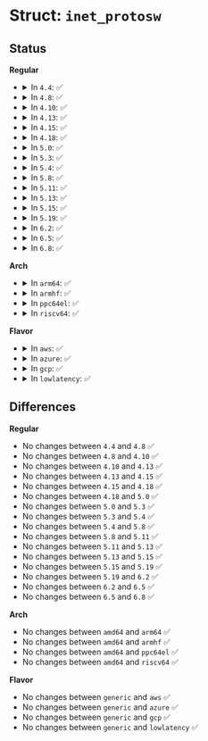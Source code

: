 # Struct: <code>inet_protosw</code>

## Status
<b>Regular</b>
<ul>
<li>
<details>
<summary>In <code>4.4</code>: ✅</summary>

```c
struct inet_protosw {
    struct list_head list;
    short unsigned int type;
    short unsigned int protocol;
    struct proto *prot;
    const struct proto_ops *ops;
    unsigned char flags;
};
```
</details>
</li>
<li>
<details>
<summary>In <code>4.8</code>: ✅</summary>

```c
struct inet_protosw {
    struct list_head list;
    short unsigned int type;
    short unsigned int protocol;
    struct proto *prot;
    const struct proto_ops *ops;
    unsigned char flags;
};
```
</details>
</li>
<li>
<details>
<summary>In <code>4.10</code>: ✅</summary>

```c
struct inet_protosw {
    struct list_head list;
    short unsigned int type;
    short unsigned int protocol;
    struct proto *prot;
    const struct proto_ops *ops;
    unsigned char flags;
};
```
</details>
</li>
<li>
<details>
<summary>In <code>4.13</code>: ✅</summary>

```c
struct inet_protosw {
    struct list_head list;
    short unsigned int type;
    short unsigned int protocol;
    struct proto *prot;
    const struct proto_ops *ops;
    unsigned char flags;
};
```
</details>
</li>
<li>
<details>
<summary>In <code>4.15</code>: ✅</summary>

```c
struct inet_protosw {
    struct list_head list;
    short unsigned int type;
    short unsigned int protocol;
    struct proto *prot;
    const struct proto_ops *ops;
    unsigned char flags;
};
```
</details>
</li>
<li>
<details>
<summary>In <code>4.18</code>: ✅</summary>

```c
struct inet_protosw {
    struct list_head list;
    short unsigned int type;
    short unsigned int protocol;
    struct proto *prot;
    const struct proto_ops *ops;
    unsigned char flags;
};
```
</details>
</li>
<li>
<details>
<summary>In <code>5.0</code>: ✅</summary>

```c
struct inet_protosw {
    struct list_head list;
    short unsigned int type;
    short unsigned int protocol;
    struct proto *prot;
    const struct proto_ops *ops;
    unsigned char flags;
};
```
</details>
</li>
<li>
<details>
<summary>In <code>5.3</code>: ✅</summary>

```c
struct inet_protosw {
    struct list_head list;
    short unsigned int type;
    short unsigned int protocol;
    struct proto *prot;
    const struct proto_ops *ops;
    unsigned char flags;
};
```
</details>
</li>
<li>
<details>
<summary>In <code>5.4</code>: ✅</summary>

```c
struct inet_protosw {
    struct list_head list;
    short unsigned int type;
    short unsigned int protocol;
    struct proto *prot;
    const struct proto_ops *ops;
    unsigned char flags;
};
```
</details>
</li>
<li>
<details>
<summary>In <code>5.8</code>: ✅</summary>

```c
struct inet_protosw {
    struct list_head list;
    short unsigned int type;
    short unsigned int protocol;
    struct proto *prot;
    const struct proto_ops *ops;
    unsigned char flags;
};
```
</details>
</li>
<li>
<details>
<summary>In <code>5.11</code>: ✅</summary>

```c
struct inet_protosw {
    struct list_head list;
    short unsigned int type;
    short unsigned int protocol;
    struct proto *prot;
    const struct proto_ops *ops;
    unsigned char flags;
};
```
</details>
</li>
<li>
<details>
<summary>In <code>5.13</code>: ✅</summary>

```c
struct inet_protosw {
    struct list_head list;
    short unsigned int type;
    short unsigned int protocol;
    struct proto *prot;
    const struct proto_ops *ops;
    unsigned char flags;
};
```
</details>
</li>
<li>
<details>
<summary>In <code>5.15</code>: ✅</summary>

```c
struct inet_protosw {
    struct list_head list;
    short unsigned int type;
    short unsigned int protocol;
    struct proto *prot;
    const struct proto_ops *ops;
    unsigned char flags;
};
```
</details>
</li>
<li>
<details>
<summary>In <code>5.19</code>: ✅</summary>

```c
struct inet_protosw {
    struct list_head list;
    short unsigned int type;
    short unsigned int protocol;
    struct proto *prot;
    const struct proto_ops *ops;
    unsigned char flags;
};
```
</details>
</li>
<li>
<details>
<summary>In <code>6.2</code>: ✅</summary>

```c
struct inet_protosw {
    struct list_head list;
    short unsigned int type;
    short unsigned int protocol;
    struct proto *prot;
    const struct proto_ops *ops;
    unsigned char flags;
};
```
</details>
</li>
<li>
<details>
<summary>In <code>6.5</code>: ✅</summary>

```c
struct inet_protosw {
    struct list_head list;
    short unsigned int type;
    short unsigned int protocol;
    struct proto *prot;
    const struct proto_ops *ops;
    unsigned char flags;
};
```
</details>
</li>
<li>
<details>
<summary>In <code>6.8</code>: ✅</summary>

```c
struct inet_protosw {
    struct list_head list;
    short unsigned int type;
    short unsigned int protocol;
    struct proto *prot;
    const struct proto_ops *ops;
    unsigned char flags;
};
```
</details>
</li>
</ul>
<b>Arch</b>
<ul>
<li>
<details>
<summary>In <code>arm64</code>: ✅</summary>

```c
struct inet_protosw {
    struct list_head list;
    short unsigned int type;
    short unsigned int protocol;
    struct proto *prot;
    const struct proto_ops *ops;
    unsigned char flags;
};
```
</details>
</li>
<li>
<details>
<summary>In <code>armhf</code>: ✅</summary>

```c
struct inet_protosw {
    struct list_head list;
    short unsigned int type;
    short unsigned int protocol;
    struct proto *prot;
    const struct proto_ops *ops;
    unsigned char flags;
};
```
</details>
</li>
<li>
<details>
<summary>In <code>ppc64el</code>: ✅</summary>

```c
struct inet_protosw {
    struct list_head list;
    short unsigned int type;
    short unsigned int protocol;
    struct proto *prot;
    const struct proto_ops *ops;
    unsigned char flags;
};
```
</details>
</li>
<li>
<details>
<summary>In <code>riscv64</code>: ✅</summary>

```c
struct inet_protosw {
    struct list_head list;
    short unsigned int type;
    short unsigned int protocol;
    struct proto *prot;
    const struct proto_ops *ops;
    unsigned char flags;
};
```
</details>
</li>
</ul>
<b>Flavor</b>
<ul>
<li>
<details>
<summary>In <code>aws</code>: ✅</summary>

```c
struct inet_protosw {
    struct list_head list;
    short unsigned int type;
    short unsigned int protocol;
    struct proto *prot;
    const struct proto_ops *ops;
    unsigned char flags;
};
```
</details>
</li>
<li>
<details>
<summary>In <code>azure</code>: ✅</summary>

```c
struct inet_protosw {
    struct list_head list;
    short unsigned int type;
    short unsigned int protocol;
    struct proto *prot;
    const struct proto_ops *ops;
    unsigned char flags;
};
```
</details>
</li>
<li>
<details>
<summary>In <code>gcp</code>: ✅</summary>

```c
struct inet_protosw {
    struct list_head list;
    short unsigned int type;
    short unsigned int protocol;
    struct proto *prot;
    const struct proto_ops *ops;
    unsigned char flags;
};
```
</details>
</li>
<li>
<details>
<summary>In <code>lowlatency</code>: ✅</summary>

```c
struct inet_protosw {
    struct list_head list;
    short unsigned int type;
    short unsigned int protocol;
    struct proto *prot;
    const struct proto_ops *ops;
    unsigned char flags;
};
```
</details>
</li>
</ul>

## Differences
<b>Regular</b>
<ul>
<li>
No changes between <code>4.4</code> and <code>4.8</code> ✅
</li>
<li>
No changes between <code>4.8</code> and <code>4.10</code> ✅
</li>
<li>
No changes between <code>4.10</code> and <code>4.13</code> ✅
</li>
<li>
No changes between <code>4.13</code> and <code>4.15</code> ✅
</li>
<li>
No changes between <code>4.15</code> and <code>4.18</code> ✅
</li>
<li>
No changes between <code>4.18</code> and <code>5.0</code> ✅
</li>
<li>
No changes between <code>5.0</code> and <code>5.3</code> ✅
</li>
<li>
No changes between <code>5.3</code> and <code>5.4</code> ✅
</li>
<li>
No changes between <code>5.4</code> and <code>5.8</code> ✅
</li>
<li>
No changes between <code>5.8</code> and <code>5.11</code> ✅
</li>
<li>
No changes between <code>5.11</code> and <code>5.13</code> ✅
</li>
<li>
No changes between <code>5.13</code> and <code>5.15</code> ✅
</li>
<li>
No changes between <code>5.15</code> and <code>5.19</code> ✅
</li>
<li>
No changes between <code>5.19</code> and <code>6.2</code> ✅
</li>
<li>
No changes between <code>6.2</code> and <code>6.5</code> ✅
</li>
<li>
No changes between <code>6.5</code> and <code>6.8</code> ✅
</li>
</ul>
<b>Arch</b>
<ul>
<li>
No changes between <code>amd64</code> and <code>arm64</code> ✅
</li>
<li>
No changes between <code>amd64</code> and <code>armhf</code> ✅
</li>
<li>
No changes between <code>amd64</code> and <code>ppc64el</code> ✅
</li>
<li>
No changes between <code>amd64</code> and <code>riscv64</code> ✅
</li>
</ul>
<b>Flavor</b>
<ul>
<li>
No changes between <code>generic</code> and <code>aws</code> ✅
</li>
<li>
No changes between <code>generic</code> and <code>azure</code> ✅
</li>
<li>
No changes between <code>generic</code> and <code>gcp</code> ✅
</li>
<li>
No changes between <code>generic</code> and <code>lowlatency</code> ✅
</li>
</ul>
